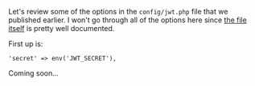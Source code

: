 Let's review some of the options in the `config/jwt.php` file that we published earlier.
I won't go through all of the options here since [the file itself](https://github.com/ifsdesigns/jwt-auth/blob/1.0.0-beta.2/config/config.php) is pretty well documented.

First up is:

```
'secret' => env('JWT_SECRET'),
```

Coming soon...

